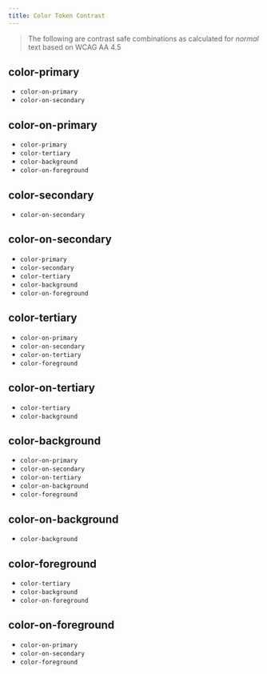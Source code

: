 ```yaml
---
title: Color Token Contrast
---
```


> The following are contrast safe combinations as calculated for _normal_ text based on WCAG AA 4.5

## color-primary
  - `color-on-primary`
  - `color-on-secondary`

## color-on-primary
  - `color-primary`
  - `color-tertiary`
  - `color-background`
  - `color-on-foreground`

## color-secondary
  - `color-on-secondary`

## color-on-secondary
  - `color-primary`
  - `color-secondary`
  - `color-tertiary`
  - `color-background`
  - `color-on-foreground`

## color-tertiary
  - `color-on-primary`
  - `color-on-secondary`
  - `color-on-tertiary`
  - `color-foreground`

## color-on-tertiary
  - `color-tertiary`
  - `color-background`

## color-background
  - `color-on-primary`
  - `color-on-secondary`
  - `color-on-tertiary`
  - `color-on-background`
  - `color-foreground`

## color-on-background
  - `color-background`

## color-foreground
  - `color-tertiary`
  - `color-background`
  - `color-on-foreground`

## color-on-foreground
  - `color-on-primary`
  - `color-on-secondary`
  - `color-foreground`
